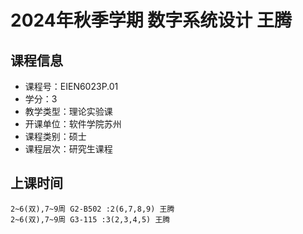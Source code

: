 # 2024年秋季学期 数字系统设计 王腾






## 课程信息

- 课程号：EIEN6023P.01
- 学分：3
- 教学类型：理论实验课
- 开课单位：软件学院苏州
- 课程类别：硕士
- 课程层次：研究生课程

## 上课时间

```
2~6(双),7~9周 G2-B502 :2(6,7,8,9) 王腾
2~6(双),7~9周 G3-115 :3(2,3,4,5) 王腾
```

